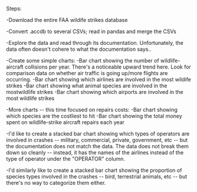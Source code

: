 Steps:

-Download the entire FAA wildife strikes database

-Convert .accdb to several CSVs; read in pandas and merge the CSVs

-Explore the data and read through its documentation. Unfortunately, the data often doesn't cohere to what the documentation says..

-Create some simple charts:
-Bar chart showing the number of wildlife-aircraft collisions per year. There's a noticeable upward trend here. Look for comparison data on whether air traffic is going up/more flights are occurring.
-Bar chart showing which airlines are involved in the most wildife strikes
-Bar chart showing what animal species are involved in the mostwildlife strikes
-Bar chart showing which airports are involved in the most wildlife strikes

-More charts -- this time focused on repairs costs:
-Bar chart showing which species are the costliest to hit
-Bar chart showing the total money spent on wildlife-strike aircraft repairs each year

-I'd like to create a stacked bar chart showing which types of operators are involved in crashes -- military, commercial, private, government, etc -- but the documentation does not match the data. The data does not break them down so cleanly -- instead, it has the names of the airlines instead of the type of operator under the "OPERATOR" column. 

-I'd similarly like to create a stacked bar chart showing the proportion of species types involved in the crashes -- bird, terrestrial animals, etc -- but there's no way to categorize them either.



